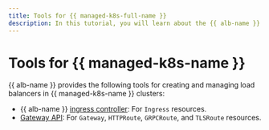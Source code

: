 ```yaml
---
title: Tools for {{ managed-k8s-full-name }}
description: In this tutorial, you will learn about the {{ alb-name }} tools for {{ managed-k8s-name }}.
---
```


# Tools for {{ managed-k8s-name }}

{{ alb-name }} provides the following tools for creating and managing load balancers in {{ managed-k8s-name }} clusters:

* {{ alb-name }} [ingress controller](k8s-ingress-controller/index.md): For `Ingress` resources.
* [Gateway API](k8s-gateway-api/index.md): For `Gateway`, `HTTPRoute`, `GRPCRoute`, and `TLSRoute` resources.
